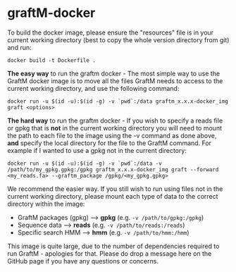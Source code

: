 # graftM-docker
To build the docker image, please ensure the "resources" file is in your current working directory (best to copy the whole version directory from git) and run:
```
docker build -t Dockerfile .
```

**The easy way** to run the graftm docker - The most simple way to use the GraftM docker image is to  move all the files GraftM needs to access to the current working directory, and use the following command:

```
docker run -u $(id -u):$(id -g) -v `pwd`:/data graftm_x.x.x-docker_img graft <options>
```

**The hard way** to run the graftm docker - If you wish to specify a reads file or gpkg that is **not** in the current working directory you will need to mount the path to each file to the image using the -v command as done above, **and** specify the local directory for the file to the GraftM command. For example if I wanted to use a gpkg not in the current directory:

```
docker run -u $(id -u):$(id -g) -v `pwd`:/data -v /path/to/my_gpkg.gpkg:/gpkg graftm_x.x.x-docker_img graft --forward <my_reads.fa> --graftm_package /gpkg/<my_gpkg.gpkg>
```

We recommend the easier way.
If you still wish to run using files not in the current working directory, please mount each type of data to the correct directory within the image:
* GraftM packages (gpkg) --> **gpkg** (e.g. ```-v /path/to/gpkg:/gpkg```)
* Sequence data --> **reads** (e.g. ```-v /path/to/reads:/reads```)
* Specific search HMM  --> **hmm** (e.g. ```-v /path/to/hmm:/hmm```)

This image is quite large, due to the number of dependencies required to run GraftM - apologies for that. Please do drop a message here on the GitHub page if you have any questions or concerns.
